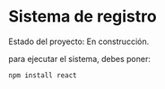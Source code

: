 <h1> Sistema de registro </h1>

Estado del proyecto: En construcción.

para ejecutar el sistema, debes poner:

```npm install react```
